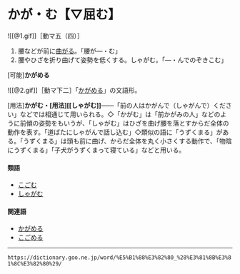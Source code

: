 # かが・む【▽屈む】

![[@1.gif]]［動マ五（四）］

1. 腰などが前に[曲がる](まがる（曲がる）)。「腰が―・む」
2. 腰やひざを折り曲げて姿勢を低くする。しゃがむ。「―・んでのぞきこむ」
    

\[可能\]**かがめる**

![[@2.gif]]［動マ下二］「[かがめる](https://dictionary.goo.ne.jp/word/%E5%B1%88%E3%82%81%E3%82%8B_%28%E3%81%8B%E3%81%8C%E3%82%81%E3%82%8B%29/#jn-37922)」の文語形。

\[用法\]**かがむ・\[用法\][[しゃがむ]]**――「前の人はかがんで（しゃがんで）ください」などでは相通じて用いられる。◇「かがむ」は「前かがみの人」などのように前傾の姿勢をもいうが、「しゃがむ」はひざを曲げ腰を落とすからだ全体の動作を表す。「道ばたにしゃがんで話し込む」◇類似の語に「うずくまる」がある。「うずくまる」は頭も前に曲げ、からだ全体を丸く小さくする動作で、「物陰にうずくまる」「子犬がうずくまって寝ている」などと用いる。

#### 類語

-   [こごむ](https://dictionary.goo.ne.jp/word/%E5%B1%88%E3%82%80_%28%E3%81%93%E3%81%94%E3%82%80%29/#jn-77958)
-   [しゃがむ](https://dictionary.goo.ne.jp/word/%E3%81%97%E3%82%83%E3%81%8C%E3%82%80/#jn-101672)

#### 関連語

-   [かがめる](https://dictionary.goo.ne.jp/word/%E5%B1%88%E3%82%81%E3%82%8B_%28%E3%81%8B%E3%81%8C%E3%82%81%E3%82%8B%29/#jn-37922)
-   [こごめる](https://dictionary.goo.ne.jp/word/%E5%B1%88%E3%82%81%E3%82%8B_%28%E3%81%93%E3%81%94%E3%82%81%E3%82%8B%29/#jn-77969)

---
`https://dictionary.goo.ne.jp/word/%E5%B1%88%E3%82%80_%28%E3%81%8B%E3%81%8C%E3%82%80%29/`